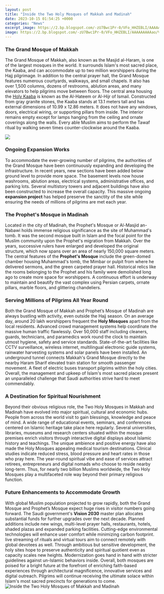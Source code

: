 ```yaml
---
layout: post
title: "Inside the Two Holy Mosques of Makkah and Madinah"
date: 2023-10-15 01:54:25 +0000
categories: "News"
excerpt_image: https://2.bp.blogspot.com/-zU7Bwc1Pr-0/VFo_HHZEBLI/AAAAAAAAAao/VNST9KDjRus/s1600/Makkah-7.jpg
image: https://2.bp.blogspot.com/-zU7Bwc1Pr-0/VFo_HHZEBLI/AAAAAAAAAao/VNST9KDjRus/s1600/Makkah-7.jpg
---
```


### The Grand Mosque of Makkah  
The Grand Mosque of Makkah, also known as the Masjid al-Haram, is one of the largest mosques in the world. It surrounds Islam's most sacred place, the Kaaba, and can accommodate up to two million worshippers during the Hajj pilgrimage. In addition to the central prayer hall, the Grand Mosque features numerous courtyards, walkways, and small chapels. It also has over 1,500 columns, dozens of restrooms, ablution areas, and many elevators to help pilgrims move between floors.
The central area housing the [Holy Kaaba](https://travelokla.github.io/2023-12-27-vin-et-culture-du-vin-en-serbie/) is known as the Al-Hateem or Al-Hijr of Ismail. Constructed from gray granite stones, the Kaaba stands at 13.1 meters tall and has external dimensions of 10.99 x 12.86 meters. It does not have any windows, doors, electrical wiring, or supporting pillars from inside. The interior remains empty except for lamps hanging from the ceiling and ornate coverings along the walls. Every able Muslim aims to perform the Tawaf ritual by walking seven times counter-clockwise around the Kaaba. 

![](http://www.danarif.com/blog/wp-content/uploads/2012/01/holy-mosque-exhibiton-2.jpg)
### Ongoing Expansion Works  
To accommodate the ever-growing number of pilgrims, the authorities of the Grand Mosque have been continuously expanding and developing the infrastructure. In recent years, new sections have been added below ground level to provide more space. The basement levels now house washrooms, ablution areas, electrical systems, administrative offices, and parking lots. Several multistory towers and adjacent buildings have also been constructed to increase the overall capacity. This massive ongoing **expansion project** has helped preserve the sanctity of the site while ensuring the needs of millions of pilgrims are met each year.
### The Prophet's Mosque in Madinah
Located in the city of Madinah, the Prophet's Mosque or Al-Masjid an-Nabawi holds immense religious significance as the site of Muhammad's tomb. It was the second mosque built in Islam and the focal point for the Muslim community upon the Prophet's migration from Makkah. Over the years, successive rulers have enlarged and developed the original structure, which now spans over an area of nearly 150,000 square meters.    
The central features of the **Prophet's Mosque** include the green-domed chamber housing Muhammad's tomb, the Mimbar or pulpit from where he delivered sermons, and the green carpeted prayer hall. Historical relics like the rooms belonging to the Prophet and his family were demolished long ago to create more space for worshippers. A continuous effort is underway to maintain and beautify the vast complex using Persian carpets, ornate pillars, marble floors, and glittering chandeliers.
### Serving Millions of Pilgrims All Year Round
Both the Grand Mosque of Makkah and Prophet’s Mosque of Madinah are always bustling with activity, even outside the Hajj season. On an average day, around 20 lakh worshippers frequent the **Holy Mosques** apart from the local residents. Advanced crowd management systems help coordinate the massive human traffic flawlessly. Over 50,000 staff including cleaners, guards, technicians, and paramedics work round the clock to maintain utmost hygiene, safety and service standards. 
State-of-the-art facilities like CCTV surveillance, wireless internet, multilingual electronic guide systems, rainwater harvesting systems and solar panels have been installed. An underground tunnel connects Makkah's Grand Mosque directly to the nearby Haram Sharif elevated train station for smooth passenger movement. A fleet of electric buses transport pilgrims within the holy cities. Overall, the management and upkeep of Islam's most sacred places present an unparalleled challenge that Saudi authorities strive hard to meet commendably.
### A Destination for Spiritual Nourishment
Beyond their obvious religious role, the Two Holy Mosques in Makkah and Madinah have evolved into major spiritual, cultural and economic hubs. People from across the world visit to gain blessings, knowledge and peace of mind. A wide range of educational events, seminars, and conferences centered on Islamic heritage take place here regularly. Several universities, libraries, museums and research centers situated within the mosque premises enrich visitors through interactive digital displays about Islamic history and teachings. 
The unique ambience and positive energy have also made the Holy Mosques appealing medical tourism destinations. Clinical studies indicate reduced stress, blood pressure and heart rates in those who pray here. The year-round spiritual vibe and ease of services attract retirees, entrepreneurs and digital nomads who choose to reside nearby long-term. Thus, for nearly two billion Muslims worldwide, the Two Holy Mosques play a multifaceted role way beyond their primary religious function.
### Future Enhancements to Accommodate Growth  
With global Muslim population projected to grow rapidly, both the Grand Mosque and Prophet’s Mosque expect huge rises in visitor numbers going forward. The Saudi government's **Vision 2030** master plan allocates substantial funds for further upgrades over the next decade. Planned additions include new wings, multi-level prayer halls, restaurants, hotels, shaded plazas and expanded parking facilities. Cutting-edge environmental technologies will enhance user comfort while minimizing carbon footprint. live streaming of rituals and virtual tours aim to connect remotely with global devotees as well.
Through ambitious but sensitive development, the holy sites hope to preserve authenticity and spiritual quotient even as capacity scales new heights. Modernization goes hand in hand with stricter guidelines against un-Islamic behaviors inside. Overall, both mosques are poised for a bright future at the forefront of enriching faith-based experiences through architectural magnificence, innovative services and digital outreach. Pilgrims will continue receiving the ultimate solace within Islam's most sacred precincts for generations to come.
![Inside the Two Holy Mosques of Makkah and Madinah](https://2.bp.blogspot.com/-zU7Bwc1Pr-0/VFo_HHZEBLI/AAAAAAAAAao/VNST9KDjRus/s1600/Makkah-7.jpg)